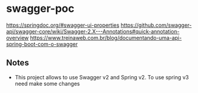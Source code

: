 # swagger-poc
 
https://springdoc.org/#swagger-ui-properties
https://github.com/swagger-api/swagger-core/wiki/Swagger-2.X---Annotations#quick-annotation-overview
https://www.treinaweb.com.br/blog/documentando-uma-api-spring-boot-com-o-swagger

## Notes
* This project allows to use Swagger v2 and Spring v2. To use spring v3 need make some changes

